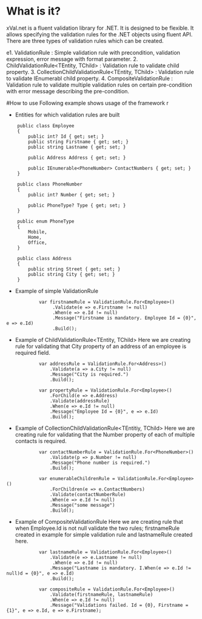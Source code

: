 # What is it?
xVal.net is a fluent validation library for .NET. It is designed to be flexible.
It allows specifying the validation rules for the .NET objects using fluent API. 
There are three types of validation rules which can be created.

e1. ValidationRule<TEntity> : Simple validation rule with precondition, validation expression, error message with format parameter.
2. ChildValidationRule<TEntity, TChild> : Validation rule to validate child property.
3. CollectionChildValidationRule<TEntity, TChild> : Validation rule to validate IEnumerabl<TChild> child property.
4. CompositeValidationRule<TEntity> : Validation rule to validate multiple validation rules on certain pre-condition with error message describing the pre-condition.

#How to use
Following example shows usage of the framework
r
* Entities for which validation rules are built

```
    public class Employee
    {
        public int? Id { get; set; }
        public string Firstname { get; set; }
        public string Lastname { get; set; }

        public Address Address { get; set; }

        public IEnumerable<PhoneNumber> ContactNumbers { get; set; }
    }

    public class PhoneNumber
    {
        public int? Number { get; set; }

        public PhoneType? Type { get; set; }
    }

    public enum PhoneType
    {
        Mobile,
        Home,
        Office,
    }

    public class Address
    {
        public string Street { get; set; }
        public string City { get; set; }
    }
```
* Example of simple ValidationRule<TEntity>
```
            var firstnameRule = ValidationRule.For<Employee>()
                 .Validate(e => e.Firstname != null)
                 .When(e => e.Id != null)
                 .Message("Firstname is mandatory. Employee Id = {0}", e => e.Id)
                 .Build();
```
* Example of ChildValidationRule<TEntity, TChild>
    Here we are creating rule for validating that City property of an address of an employee is required field.
```
            var addressRule = ValidationRule.For<Address>()
                .Validate(a => a.City != null)
                .Message("City is required.")
                .Build();

            var propertyRule = ValidationRule.For<Employee>()
                .ForChild(e => e.Address)
                .Validate(addressRule)
                .When(e => e.Id != null)
                .Message("Employee Id = {0}", e => e.Id)
                .Build();
```
* Example of CollectionChildValidationRule<TEntitiy, TChild>
    Here we are creating rule for validating that the Number property of each of multiple contacts is required.
```
            var contactNumberRule = ValidationRule.For<PhoneNumber>()
                .Validate(p => p.Number != null)
                .Message("Phone number is required.")
                .Build();

            var enumerableChildrenRule = ValidationRule.For<Employee>()
                .ForChildren(e => e.ContactNumbers)
                .Validate(contactNumberRule)
                .When(e => e.Id != null)
                .Message("some message")
                .Build();
```
* Example of CompositeValidationRule<TEntity>
    Here we are creating rule that when Employee.Id is not null validate the two rules; firstnameRule created in example for simple validation rule and lastnameRule created here.
```
            var lastnameRule = ValidationRule.For<Employee>()
                .Validate(e => e.Lastname != null)
                 .When(e => e.Id != null)
                .Message("Lastname is mandatory. I.When(e => e.Id != null)d = {0}", e => e.Id)
                .Build();

            var compositeRule = ValidationRule.For<Employee>()
                .Validate(firstnameRule, lastnameRule)
                .When(e => e.Id != null)
                .Message("Validations failed. Id = {0}, Firstname = {1}", e => e.Id, e => e.Firstname);
```
